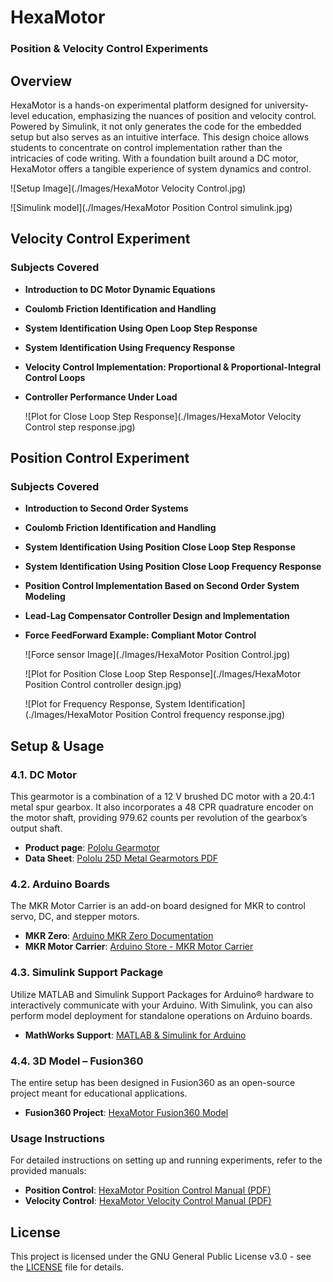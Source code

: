 
# HexaMotor
### Position & Velocity Control Experiments

## Overview

HexaMotor is a hands-on experimental platform designed for university-level education, emphasizing the nuances of position and velocity control. 
Powered by Simulink, it not only generates the code for the embedded setup but also serves as an intuitive interface. 
This design choice allows students to concentrate on control implementation rather than the intricacies of code writing. 
With a foundation built around a DC motor, HexaMotor offers a tangible experience of system dynamics and control.

![Setup Image](./Images/HexaMotor Velocity Control.jpg)

![Simulink model](./Images/HexaMotor Position Control simulink.jpg)

## Velocity Control Experiment

### Subjects Covered

- **Introduction to DC Motor Dynamic Equations**
- **Coulomb Friction Identification and Handling**
- **System Identification Using Open Loop Step Response**  
- **System Identification Using Frequency Response**
- **Velocity Control Implementation: Proportional & Proportional-Integral Control Loops**
- **Controller Performance Under Load**

  ![Plot for Close Loop Step Response](./Images/HexaMotor Velocity Control step response.jpg)
  
## Position Control Experiment

### Subjects Covered

- **Introduction to Second Order Systems**
- **Coulomb Friction Identification and Handling**
- **System Identification Using Position Close Loop Step Response**  
- **System Identification Using Position Close Loop Frequency Response**
- **Position Control Implementation Based on Second Order System Modeling**
- **Lead-Lag Compensator Controller Design and Implementation**
- **Force FeedForward Example: Compliant Motor Control**

  ![Force sensor Image](./Images/HexaMotor Position Control.jpg)

  ![Plot for Position Close Loop Step Response](./Images/HexaMotor Position Control controller design.jpg)

  ![Plot for Frequency Response, System Identification](./Images/HexaMotor Position Control frequency response.jpg)
  
## Setup & Usage

### 4.1. DC Motor

This gearmotor is a combination of a 12 V brushed DC motor with a 20.4:1 metal spur gearbox. It also incorporates a 48 CPR quadrature encoder on the motor shaft, providing 979.62 counts per revolution of the gearbox’s output shaft.

- **Product page**: [Pololu Gearmotor](https://www.pololu.com/product/4883)
- **Data Sheet**: [Pololu 25D Metal Gearmotors PDF](https://www.pololu.com/file/0J1829/pololu-25d-metal-gearmotors.pdf)

### 4.2. Arduino Boards

The MKR Motor Carrier is an add-on board designed for MKR to control servo, DC, and stepper motors.

- **MKR Zero**: [Arduino MKR Zero Documentation](https://docs.arduino.cc/hardware/mkr-zero)
- **MKR Motor Carrier**: [Arduino Store - MKR Motor Carrier](https://store-usa.arduino.cc/products/arduino-mkr-motor-carrier)

### 4.3. Simulink Support Package

Utilize MATLAB and Simulink Support Packages for Arduino® hardware to interactively communicate with your Arduino. With Simulink, you can also perform model deployment for standalone operations on Arduino boards.

- **MathWorks Support**: [MATLAB & Simulink for Arduino](https://www.mathworks.com/hardware-support/arduino.html)

### 4.4. 3D Model – Fusion360

The entire setup has been designed in Fusion360 as an open-source project meant for educational applications.

- **Fusion360 Project**: [HexaMotor Fusion360 Model](https://a360.co/3TU1BYP)

### Usage Instructions

For detailed instructions on setting up and running experiments, refer to the provided manuals:

- **Position Control**: [HexaMotor Position Control Manual (PDF)](HexaMotor%20Position%20Control.pdf)
- **Velocity Control**: [HexaMotor Velocity Control Manual (PDF)](HexaMotor%20Velocity%20Control.pdf)

## License

This project is licensed under the GNU General Public License v3.0 - see the [LICENSE](LICENSE) file for details.